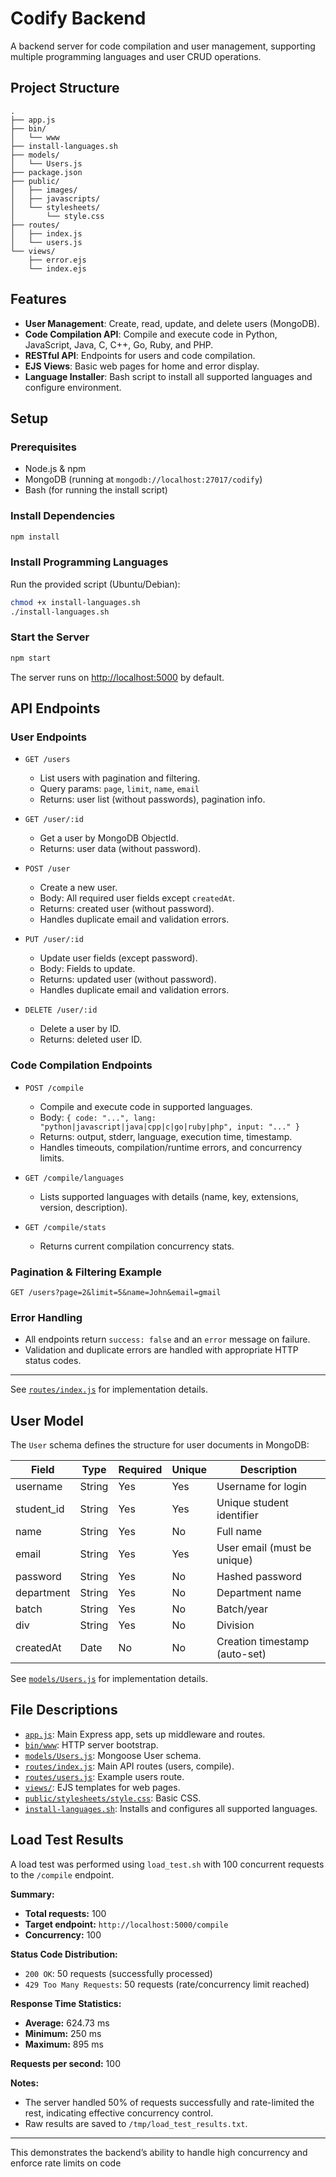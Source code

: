 # Codify Backend

A backend server for code compilation and user management, supporting multiple programming languages and user CRUD operations.

## Project Structure

```
.
├── app.js
├── bin/
│   └── www
├── install-languages.sh
├── models/
│   └── Users.js
├── package.json
├── public/
│   ├── images/
│   ├── javascripts/
│   └── stylesheets/
│       └── style.css
├── routes/
│   ├── index.js
│   └── users.js
└── views/
    ├── error.ejs
    └── index.ejs
```

## Features

- **User Management**: Create, read, update, and delete users (MongoDB).
- **Code Compilation API**: Compile and execute code in Python, JavaScript, Java, C, C++, Go, Ruby, and PHP.
- **RESTful API**: Endpoints for users and code compilation.
- **EJS Views**: Basic web pages for home and error display.
- **Language Installer**: Bash script to install all supported languages and configure environment.

## Setup

### Prerequisites

- Node.js & npm
- MongoDB (running at `mongodb://localhost:27017/codify`)
- Bash (for running the install script)

### Install Dependencies

```sh
npm install
```

### Install Programming Languages

Run the provided script (Ubuntu/Debian):

```sh
chmod +x install-languages.sh
./install-languages.sh
```

### Start the Server

```sh
npm start
```

The server runs on [http://localhost:5000](http://localhost:5000) by default.

## API Endpoints

### User Endpoints

- `GET /users`
  - List users with pagination and filtering.
  - Query params: `page`, `limit`, `name`, `email`
  - Returns: user list (without passwords), pagination info.

- `GET /user/:id`
  - Get a user by MongoDB ObjectId.
  - Returns: user data (without password).

- `POST /user`
  - Create a new user.
  - Body: All required user fields except `createdAt`.
  - Returns: created user (without password).
  - Handles duplicate email and validation errors.

- `PUT /user/:id`
  - Update user fields (except password).
  - Body: Fields to update.
  - Returns: updated user (without password).
  - Handles duplicate email and validation errors.

- `DELETE /user/:id`
  - Delete a user by ID.
  - Returns: deleted user ID.

### Code Compilation Endpoints

- `POST /compile`
  - Compile and execute code in supported languages.
  - Body: `{ code: "...", lang: "python|javascript|java|cpp|c|go|ruby|php", input: "..." }`
  - Returns: output, stderr, language, execution time, timestamp.
  - Handles timeouts, compilation/runtime errors, and concurrency limits.

- `GET /compile/languages`
  - Lists supported languages with details (name, key, extensions, version, description).

- `GET /compile/stats`
  - Returns current compilation concurrency stats.

### Pagination & Filtering Example

```
GET /users?page=2&limit=5&name=John&email=gmail
```

### Error Handling

- All endpoints return `success: false` and an `error` message on failure.
- Validation and duplicate errors are handled with appropriate HTTP status codes.

---

See [`routes/index.js`](routes/index.js) for implementation details.

## User Model

The `User` schema defines the structure for user documents in MongoDB:

| Field      | Type   | Required | Unique | Description                        |
|------------|--------|----------|--------|------------------------------------|
| username   | String | Yes      | Yes    | Username for login                 |
| student_id | String | Yes      | Yes    | Unique student identifier          |
| name       | String | Yes      | No     | Full name                          |
| email      | String | Yes      | Yes    | User email (must be unique)        |
| password   | String | Yes      | No     | Hashed password                    |
| department | String | Yes      | No     | Department name                    |
| batch      | String | Yes      | No     | Batch/year                         |
| div        | String | Yes      | No     | Division                           |
| createdAt  | Date   | No       | No     | Creation timestamp (auto-set)      |

See [`models/Users.js`](models/Users.js) for implementation details.

## File Descriptions

- [`app.js`](app.js): Main Express app, sets up middleware and routes.
- [`bin/www`](bin/www): HTTP server bootstrap.
- [`models/Users.js`](models/Users.js): Mongoose User schema.
- [`routes/index.js`](routes/index.js): Main API routes (users, compile).
- [`routes/users.js`](routes/users.js): Example users route.
- [`views/`](views/): EJS templates for web pages.
- [`public/stylesheets/style.css`](public/stylesheets/style.css): Basic CSS.
- [`install-languages.sh`](install-languages.sh): Installs and configures all supported languages.


## Load Test Results

A load test was performed using `load_test.sh` with 100 concurrent requests to the `/compile` endpoint.

**Summary:**
- **Total requests:** 100
- **Target endpoint:** `http://localhost:5000/compile`
- **Concurrency:** 100

**Status Code Distribution:**
- `200 OK`: 50 requests (successfully processed)
- `429 Too Many Requests`: 50 requests (rate/concurrency limit reached)

**Response Time Statistics:**
- **Average:** 624.73 ms
- **Minimum:** 250 ms
- **Maximum:** 895 ms

**Requests per second:** 100

**Notes:**
- The server handled 50% of requests successfully and rate-limited the rest, indicating effective concurrency control.
- Raw results are saved to `/tmp/load_test_results.txt`.

---

This demonstrates the backend’s ability to handle high concurrency and enforce rate limits on code